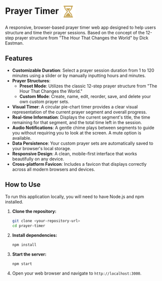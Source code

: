# Prayer Timer <img src="assets/favicons/apple-touch-icon.png" width="48" alt="Prayer Timer Icon" align="absmiddle">

A responsive, browser-based prayer timer web app designed to help users structure and time their prayer sessions. Based on the concept of the 12-step prayer structure from "The Hour That Changes the World" by Dick Eastman.

## Features

*   **Customizable Duration**: Select a prayer session duration from 1 to 120 minutes using a slider or by manually inputting hours and minutes.
*   **Prayer Structures**:
    *   **Preset Mode**: Utilizes the classic 12-step prayer structure from "The Hour That Changes the World."
    *   **Custom Mode**: Create, name, edit, reorder, save, and delete your own custom prayer sets.
*   **Visual Timer**: A circular pie-chart timer provides a clear visual representation of the current prayer segment and overall progress.
*   **Real-time Information**: Displays the current segment's title, the time remaining for that segment, and the total time left in the session.
*   **Audio Notifications**: A gentle chime plays between segments to guide you without requiring you to look at the screen. A mute option is available.
*   **Data Persistence**: Your custom prayer sets are automatically saved to your browser's local storage.
*   **Responsive Design**: A clean, mobile-first interface that works beautifully on any device.
*   **Cross-platform Favicon**: Includes a favicon that displays correctly across all modern browsers and devices.

## How to Use

To run this application locally, you will need to have Node.js and npm installed.

1.  **Clone the repository:**
    ```bash
    git clone <your-repository-url>
    cd prayer-timer
    ```

2.  **Install dependencies:**
    ```bash
    npm install
    ```

3.  **Start the server:**
    ```bash
    npm start
    ```

4.  Open your web browser and navigate to `http://localhost:3000`.
